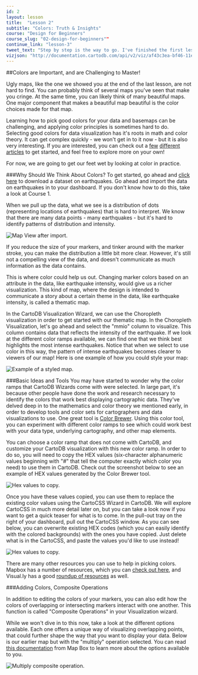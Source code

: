 ```yaml
---
id: 2
layout: lesson
title:  "Lesson 2"
subtitle: "Colors: Truth & Insights"
course: "Design for Beginners"
course_slug: "02-design-for-beginners""
continue_link: "lesson-3"
tweet_text: "Step by step is the way to go. I've finished the first lesson of the map academy. Check it out"
vizjson: "http://documentation.cartodb.com/api/v2/viz/af43c3ea-bf46-11e3-8153-0edbca4b5057/viz.json"
---
```


##Colors are Important, and are Challenging to Master!

Ugly maps, like the one we showed you at the end of the last lesson, are not hard to find. You can probably think of several maps you've seen that make you cringe. At the same time, you can likely think of many beautiful maps. One major component that makes a beautiful map beautiful is the color choices made for that map.

Learning how to pick good colors for your data and basemaps can be challenging, and applying color principles is sometimes hard to do. Selecting good colors for data visualization has it's roots in math and color theory. It can get complex quickly - we won't get in to it now - but it is also very interesting. If you are interested, you can check out a [few](http://www.gretchenpeterson.com/blog/create-color-schemes-in-maps-using-color-theory/) [different](http://datadrivenjournalism.net/resources/colour_theory_and_mapping) [articles](http://blog.visual.ly/subtleties-of-color/) to get started, and feel free to explore more on your own!

For now, we are going to get our feet wet by looking at color in practice.

###Why Should We Think About Colors?
To get started, go ahead and [click here](https://saleiva3.cartodb.com/api/v2/sql?format=shp&q=SELECT%20*%20FROM%20earthquakes) to download a dataset on earthquakes. Go ahead and import the data on earthquakes in to your dashboard. If you don't know how to do this, take a look at Course 1.

When we pull up the data, what we see is a distribution of dots (representing locations of earthquakes) that is hard to interpret. We know that there are many data points - many earthquakes - but it's hard to identify patterns of distribution and intensity.

![Map View after import.]({{site.baseurl}}/img/course2/lesson2/dataimport.png)
 
If you reduce the size of your markers, and tinker around with the marker stroke, you can make the distribution a little bit more clear. However, it's still not a compelling view of the data, and doesn't communicate as much information as the data contains. 

This is where color could help us out. Changing marker colors based on an attribute in the data, like earthquake intensity, would give us a richer visualization. This kind of map, where the design is intended to communicate a story about a certain theme in the data, like earthquake intensity, is called a thematic map.

In the CartoDB Visualization Wizard, we can use the Choropleth visualization in order to get started with our thematic map. In the Choropleth Visualization, let's go ahead and select the "mmio" column to visualize. This column contains data that reflects the intensity of the earthquake. If we look at the different color ramps available, we can find one that we think best highlights the most intense earthquakes. Notice that when we select to use color in this way, the pattern of intense earthquakes becomes clearer to viewers of our map! Here is one example of how you could style your map:

![Example of a styled map.]({{site.baseurl}}/img/course2/lesson2/styledmap.png)

###Basic Ideas and Tools
You may have started to wonder why the color ramps that CartoDB Wizards come with were selected. In large part, it's because other people have done the work and research necessary to identify the colors that work best displaying cartographic data. They've delved deep in to the mathematics and color theory we mentioned early, in order to develop tools and color sets for cartographers and data visualizations to use. One great tool is [Color Brewer](colorbrewer2.org). Using this color tool, you can experiment with different color ramps to see which could work best with your data type, underlying cartography, and other map elements. 

You can choose a color ramp that does not come with CartoDB, and customize your CartoDB visualization with this new color ramp. In order to do so, you will need to copy the HEX values (six-character alphanumeric values beginning with "#" that tell the computer exactly which color you need) to use them in CartoDB. Check out the screenshot below to see an example of HEX values generated by the Color Brewer tool.

![Hex values to copy.]({{site.baseurl}}/img/course2/lesson2/hexvalue.png)

Once you have these values copied, you can use them to replace the existing color values using the CartoCSS Wizard in CartoDB. We will explore CartoCSS in much more detail later on, but you can take a  look now if you want to get a quick teaser for what is to come. In the pull-out tray on the right of your dashboard, pull out the CartoCSS window. As you can see below, you can overwrite existing HEX codes (which you can easily identify with the colored backgrounds) with the ones you have copied. Just delete what is in the CartoCSS, and paste the values you'd like to use instead!

![Hex values to copy.]({{site.baseurl}}/img/course2/lesson2/customizecss.png)

There are many other resources you can use to help in picking colors. Mapbox has a number of resources, which you can [check out here](https://www.mapbox.com/tilemill/docs/guides/tips-for-color/), and Visual.ly has a good [roundup of resources](https://blog.visual.ly/subtleties-of-color-references-and-resources-for-visualization-professionals/) as well.

###Adding Colors, Composite Operations

In addition to editing the colors of your markers, you can also edit how the colors of overlapping or intersecting markers interact with one another. This function is called "Composite Operations" in your Visualization wizard.

While we won't dive in to this now, take a look at the different options available. Each one offers a unique way of visualizing overlapping points, that could further shape the way that you want to display your data. Below is our earlier map but with the "multiply" operation selected. You can read [this documentation](https://www.mapbox.com/tilemill/docs/guides/comp-op/) from Map Box to learn more about the options available to you.

![Multiply composite operation.]({{site.baseurl}}/img/course2/lesson2/multiply.png)
